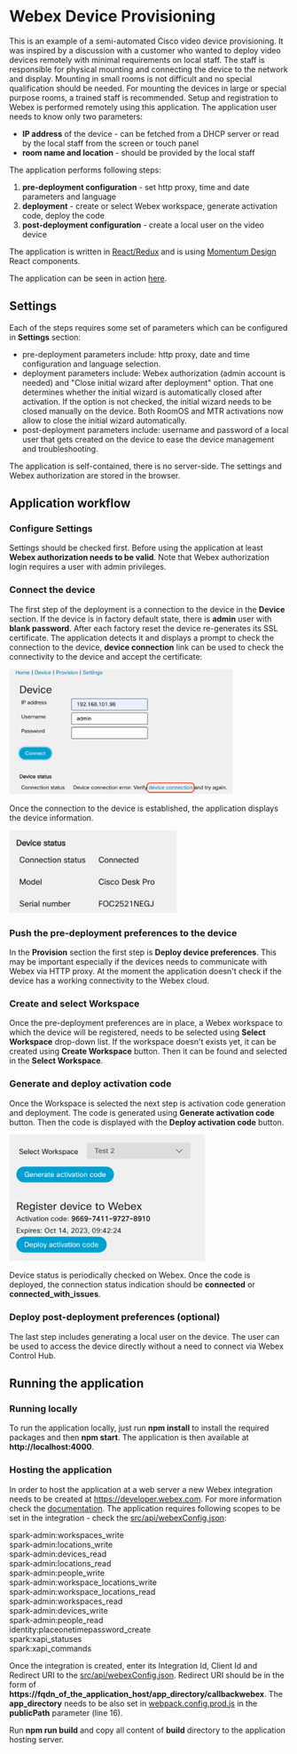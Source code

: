 # Webex Device Provisioning

This is an example of a semi-automated Cisco video device provisioning. It was inspired by a discussion with a customer who wanted to deploy video devices remotely with minimal requirements on local staff. The staff is responsible for physical mounting and connecting the device to the network and display. Mounting in small rooms is not difficult and no special qualification should be needed. For mounting the devices in large or special purpose rooms, a trained staff is recommended. Setup and registration to Webex is performed remotely using this application. The application user needs to know only two parameters:

- **IP address** of the device - can be fetched from a DHCP server or read by the local staff from the screen or touch panel
- **room name and location** - should be provided by the local staff

The application performs following steps:

1. **pre-deployment configuration** - set http proxy, time and date parameters and language
2. **deployment** - create or select Webex workspace, generate activation code, deploy the code
3. **post-deployment configuration** - create a local user on the video device

The application is written in [React/Redux](https://react-redux.js.org) and is using [Momentum Design](https://momentum.design/components) React components.

The application can be seen in action [here](https://kp.cz/~jarda/deviceconfig).

## Settings

Each of the steps requires some set of parameters which can be configured in **Settings** section:

- pre-deployment parameters include: http proxy, date and time configuration and language selection.
- deployment parameters include: Webex authorization (admin account is needed) and "Close initial wizard after deployment" option. That one determines whether the initial wizard is automatically closed after activation. If the option is not checked, the initial wizard needs to be closed manually on the device. Both RoomOS and MTR activations now allow to close the initial wizard automatically.
- post-deployment parameters include: username and password of a local user that gets created on the device to ease the device management and troubleshooting.

The application is self-contained, there is no server-side. The settings and Webex authorization are stored in the browser.

## Application workflow

### Configure Settings

Settings should be checked first. Before using the application at least **Webex authorization needs to be valid**. Note that Webex authorization login requires a user with admin privileges.

### Connect the device

The first step of the deployment is a connection to the device in the **Device** section. If the device is in factory default state, there is **admin** user with **blank password**. After each factory reset the device re-generates its SSL certificate. The application detects it and displays a prompt to check the connection to the device, **device connection** link can be used to check the connectivity to the device and accept the certificate:

<img src="./images/device_connection_1.png" width="80%">

Once the connection to the device is established, the application displays the device information.

<img src="./images/device_connection_2.png" width="60%">

### Push the pre-deployment preferences to the device

In the **Provision** section the first step is **Deploy device preferences**. This may be important especially if the devices needs to communicate with Webex via HTTP proxy. At the moment the application doesn't check if the device has a working connectivity to the Webex cloud.

### Create and select Workspace

Once the pre-deployment preferences are in place, a Webex workspace to which the device will be registered, needs to be selected using **Select Workspace** drop-down list. If the workspace doesn't exists yet, it can be created using **Create Workspace** button. Then it can be found and selected in the **Select Workspace**.

### Generate and deploy activation code

Once the Workspace is selected the next step is activation code generation and deployment. The code is generated using **Generate activation code** button. Then the code is displayed with the **Deploy activation code** button.

<img src="./images/provision_1.png" width="70%">

Device status is periodically checked on Webex. Once the code is deployed, the connection status indication should be **connected** or **connected_with_issues**.

### Deploy post-deployment preferences (optional)

The last step includes generating a local user on the device. The user can be used to access the device directly without a need to connect via Webex Control Hub.

## Running the application

### Running locally

To run the application locally, just run **npm install** to install the required packages and then **npm start**. The application is then available at **http://localhost:4000**.

### Hosting the application

In order to host the application at a web server a new Webex integration needs to be created at <https://developer.webex.com>. For more information check the [documentation](https://developer.webex.com/docs/integrations). The application requires following scopes to be set in the integration - check the [src/api/webexConfig.json](src/api/webexConfig.json):

spark-admin:workspaces_write  
spark-admin:locations_write  
spark-admin:devices_read  
spark-admin:locations_read  
spark-admin:people_write  
spark-admin:workspace_locations_write  
spark-admin:workspace_locations_read  
spark-admin:workspaces_read  
spark-admin:devices_write  
spark-admin:people_read  
identity:placeonetimepassword_create  
spark:xapi_statuses  
spark:xapi_commands

Once the integration is created, enter its Integration Id, Client Id and Redirect URI to the [src/api/webexConfig.json](src/api/webexConfig.json). Redirect URI should be in the form of **https://fqdn_of_the_application_host/app_directory/callbackwebex**. The **app_directory** needs to be also set in [webpack.config.prod.js](webpack.config.prod.js) in the **publicPath** parameter (line 16).

Run **npm run build** and copy all content of **build** directory to the application hosting server.
